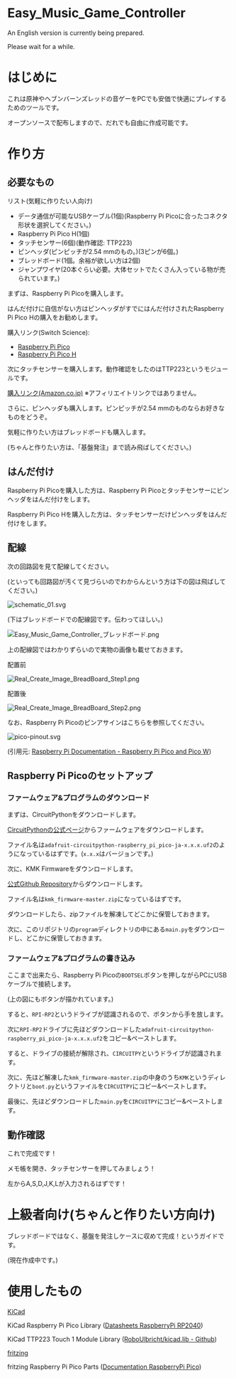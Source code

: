 # Easy_Music_Game_Controller

An English version is currently being prepared.

Please wait for a while.

# はじめに
これは原神やヘブンバーンズレッドの音ゲーをPCでも安価で快適にプレイするためのツールです。

オープンソースで配布しますので、だれでも自由に作成可能です。

# 作り方
## 必要なもの
リスト(気軽に作りたい人向け)
- データ通信が可能なUSBケーブル(1個)(Raspberry Pi Picoに合ったコネクタ形状を選択してください。)
- Raspberry Pi Pico H(1個)
- タッチセンサー(6個)(動作確認: TTP223)
- ピンヘッダ(ピンピッチが2.54 mmのもの。)(3ピンが6個。)
- ブレッドボード(1個。余裕が欲しい方は2個)
- ジャンプワイヤ(20本ぐらい必要。大体セットでたくさん入っている物が売られています。)

まずは、Raspberry Pi Picoを購入します。

はんだ付けに自信がない方はピンヘッダがすでにはんだ付けされたRaspberry Pi Pico Hの購入をお勧めします。

購入リンク(Switch Science):
- [Raspberry Pi Pico](https://ssci.to/6900)
- [Raspberry Pi Pico H](https://ssci.to/8170)

次にタッチセンサーを購入します。動作確認をしたのはTTP223というモジュールです。

[購入リンク(Amazon.co.jp)](https://amzn.asia/d/cPFWkBX)
※アフィリエイトリンクではありません。

さらに、ピンヘッダも購入します。ピンピッチが2.54 mmのものならお好きなものをどうぞ。

気軽に作りたい方はブレッドボードも購入します。

(ちゃんと作りたい方は、「基盤発注」まで読み飛ばしてください。)

## はんだ付け
Raspberry Pi Picoを購入した方は、Raspberry Pi Picoとタッチセンサーにピンヘッダをはんだ付けをします。

Raspberry Pi Pico Hを購入した方は、タッチセンサーだけピンヘッダをはんだ付けをします。

## 配線
次の回路図を見て配線してください。

(といっても回路図が汚くて見づらいのでわからんという方は下の図は飛ばしてください。)

![schematic_01.svg](schematic/schematic_01.svg)

(下はブレッドボードでの配線図です。伝わってほしい。)

![Easy_Music_Game_Controller_ブレッドボード.png](image/Easy_Music_Game_Controller_ブレッドボード.png)

上の配線図ではわかりずらいので実物の画像も載せておきます。

配置前

![Real_Create_Image_BreadBoard_Step1.png](image/Real_Create_Image_BreadBoard_Step1.png)

配置後

![Real_Create_Image_BreadBoard_Step2.png](image/Real_Create_Image_BreadBoard_Step2.png)

なお、Raspberry Pi Picoのピンアサインはこちらを参照してください。

![pico-pinout.svg](https://www.raspberrypi.com/documentation/microcontrollers/images/pico-pinout.svg)

(引用元: [Raspberry Pi Documentation - Raspberry Pi Pico and Pico W](https://www.raspberrypi.com/documentation/microcontrollers/raspberry-pi-pico.html))

## Raspberry Pi Picoのセットアップ

### ファームウェア&プログラムのダウンロード
まずは、CircuitPythonをダウンロードします。

[CircuitPythonの公式ページ](https://circuitpython.org/board/raspberry_pi_pico/)からファームウェアをダウンロードします。

ファイル名は``adafruit-circuitpython-raspberry_pi_pico-ja-x.x.x.uf2``のようになっているはずです。(``x.x.x``はバージョンです。)

次に、KMK Firmwareをダウンロードします。

[公式Github Repository](https://github.com/KMKfw/kmk_firmware/archive/refs/heads/master.zip)からダウンロードします。

ファイル名は``kmk_firmware-master.zip``になっているはずです。

ダウンロードしたら、zipファイルを解凍してどこかに保管しておきます。

次に、このリポジトリの``program``ディレクトリの中にある``main.py``をダウンロードし、どこかに保管しておきます。

### ファームウェア&プログラムの書き込み
ここまで出来たら、Raspberry Pi Picoの``BOOTSEL``ボタンを押しながらPCにUSBケーブルで接続します。

(上の図にもボタンが描かれています。)

すると、``RPI-RP2``というドライブが認識されるので、ボタンから手を放します。

次に``RPI-RP2``ドライブに先ほどダウンロードした``adafruit-circuitpython-raspberry_pi_pico-ja-x.x.x.uf2``をコピー&ペーストします。

すると、ドライブの接続が解除され、``CIRCUITPY``というドライブが認識されます。

次に、先ほど解凍した``kmk_firmware-master.zip``の中身のうち``KMK``というディレクトリと``boot.py``というファイルを``CIRCUITPY``にコピー&ペーストします。

最後に、先ほどダウンロードした``main.py``を``CIRCUITPY``にコピー&ペーストします。

## 動作確認
これで完成です！

メモ帳を開き、タッチセンサーを押してみましょう！

左からA,S,D,J,K,Lが入力されるはずです！

# 上級者向け(ちゃんと作りたい方向け)
ブレッドボードではなく、基盤を発注しケースに収めて完成！というガイドです。

(現在作成中です。)


# 使用したもの

[KiCad](https://www.kicad.org/)

KiCad Raspberry Pi Pico Library ([Datasheets RaspberryPi RP2040](https://datasheets.raspberrypi.com/rp2040/hardware-design-with-rp2040.pdf))

KiCad TTP223 Touch 1 Module Library ([RoboUlbricht/kicad.lib - Github](https://github.com/RoboUlbricht/kicad.lib))

[fritzing](https://fritzing.org/)

fritzing Raspberry Pi Pico Parts ([Documentation RaspberryPi Pico](https://www.raspberrypi.com/documentation/microcontrollers/raspberry-pi-pico.html))